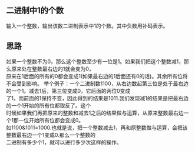 ## 二进制中1的个数
输入一个整数，输出该数二进制表示中1的个数。其中负数用补码表示。
## 思路
如果一个整数不为0，那么这个整数至少有一位是1。如果我们把这个整数减1，那么原来处在整数最右边的1就会变为0，</br>
原来在1后面的所有的0都会变成1(如果最右边的1后面还有0的话)。其余所有位将不会受到影响。
举个例子：一个二进制数1100，从右边数起第三位是处于最右边的一个1。减去1后，第三位变成0，它后面的两位0变成</br>
了1，而前面的1保持不变，因此得到的结果是1011.我们发现减1的结果是把最右边的一个1开始的所有位都取反了。这个</br>
时候如果我们再把原来的整数和减去1之后的结果做与运算，从原来整数最右边一个1那一位开始所有位都会变成0。</br>
如1100&1011=1000.也就是说，把一个整数减去1，再和原整数做与运算，会把该整数最右边一个1变成0.那么一个整数的</br>
二进制有多少个1，就可以进行多少次这样的操作。